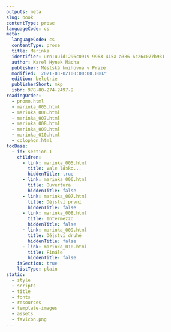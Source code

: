 ```yaml
---
outputs: meta
slug: book
contentType: prose
languageCode: cs
meta:
  languageCode: cs
  contentType: prose
  title: Marinka
  identifier: urn:uuid:296c0919-9963-415a-a386-6c26c077b931
  author: Karel Hynek Mácha
  publisher: Městská knihovna v Praze
  modified: '2021-03-02T00:00:00.000Z'
  edition: beletrie
  publisherShort: mkp
  isbn: 978-80-274-2497-9
readingOrder:
  - promo.html
  - marinka_005.html
  - marinka_006.html
  - marinka_007.html
  - marinka_008.html
  - marinka_009.html
  - marinka_010.html
  - colophon.html
tocBase:
  - id: section-1
    children:
      - link: marinka_005.html
        title: Vale lásko...
        hiddenTitle: true
      - link: marinka_006.html
        title: Ouvertura
        hiddenTitle: false
      - link: marinka_007.html
        title: Dějství první
        hiddenTitle: false
      - link: marinka_008.html
        title: Intermezzo
        hiddenTitle: false
      - link: marinka_009.html
        title: Dějství druhé
        hiddenTitle: false
      - link: marinka_010.html
        title: Finále
        hiddenTitle: false
    isSection: true
    listType: plain
static:
  - style
  - scripts
  - title
  - fonts
  - resources
  - template-images
  - assets
  - favicon.png
---
```

